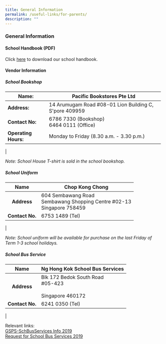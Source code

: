 ```yaml
---
title: General Information
permalink: /useful-links/for-parents/
description: ""
---
```

### **General Information**
#### **School Handbook (PDF)**
Click [here](https://gongshangpri.moe.edu.sg/qql/slot/u523/For%20Parents/General%20Info%20for%20Parents/Parents%20Handbook/Parents%20Handbook%202022-PDF.pdf) to download our school handbook.

#### **Vendor Information**
##### **School Bookshop**

| **Name:** | Pacific Bookstores Pte Ltd |
|---|---|
| **Address:** | 14 Arumugam Road #08-01 Lion Building C, S'pore 409959 |
| **Contact No:** | 6786 7330 (Bookshop)<br>6464 0111 (Office) |
| **Operating Hours:** | Monday to Friday (8.30 a.m. - 3.30 p.m.) |
|

_Note: School House T-shirt is sold in the school bookshop._

##### **School Uniform**

| **Name** | Chop Kong Chong |
|:---:|---|
| **Address** | 604 Sembawang Road<br>Sembawang Shopping Centre #02-13<br>Singapore 758459 |
| **Contact No.** | 6753 1489 (Tel) |
|

_Note: School uniform will be available for purchase on the last Friday of Term 1-3 school holidays._

##### **School Bus Service**

| **Name** | Ng Hong Kok School Bus Services |
|:---:|---|
| **Address** | Blk 172  Bedok South Road<br>#05-423<br><br>Singapore 460172 |
| **Contact No.** | 6241 0350 (Tel) |
|

Relevant links:  
[GSPS-SchBusServices Info 2019](https://gongshangpri.moe.edu.sg/qql/slot/u523/For%20Parents/School%20Bus%20Service/GSPS-SchBusServices%20Info%20(2019).pdf)  
[Request for School Bus Services 2019](https://gongshangpri.moe.edu.sg/qql/slot/u523/For%20Parents/General%20Info%20for%20Parents/Useful%20Links/Updated%20Request%20for%20School%20Bus%20Services%202019.pdf)

